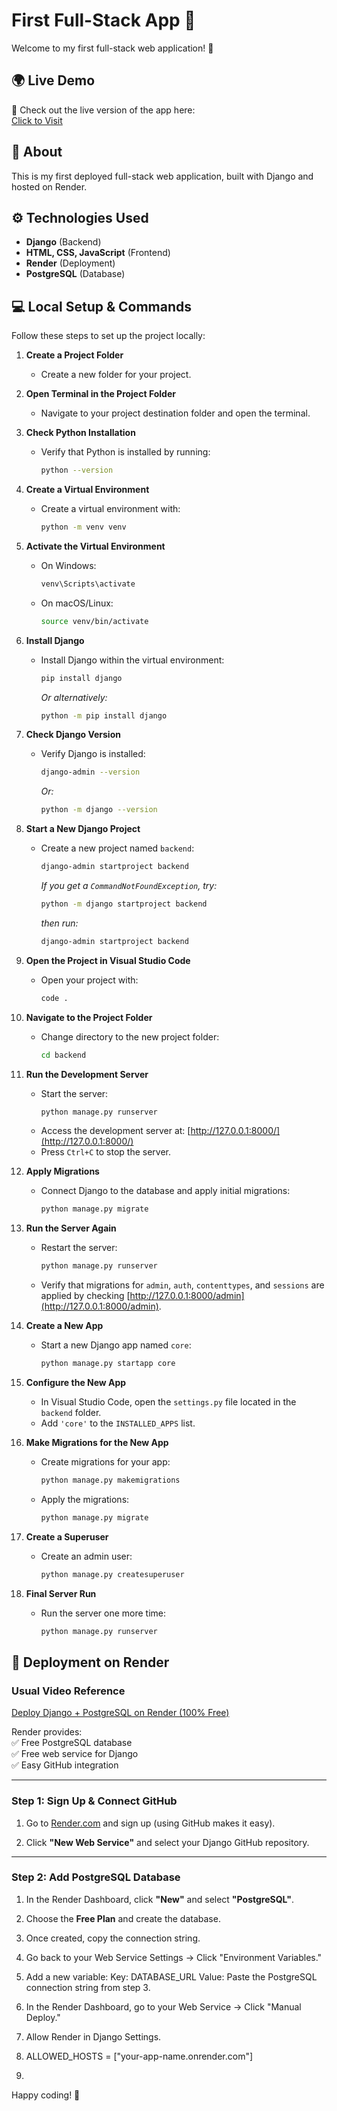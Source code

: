 # First Full-Stack App 🎉

Welcome to my first full-stack web application! 🚀  

## 🌍 Live Demo  
🔗 Check out the live version of the app here:  
[Click to Visit](https://firstfullstackapp-myta.onrender.com/)

## 📖 About  
This is my first deployed full-stack web application, built with Django and hosted on Render.  

## ⚙️ Technologies Used  
- **Django** (Backend)  
- **HTML, CSS, JavaScript** (Frontend)  
- **Render** (Deployment)  
- **PostgreSQL** (Database)

## 💻 Local Setup & Commands

Follow these steps to set up the project locally:

1. **Create a Project Folder**  
   - Create a new folder for your project.

2. **Open Terminal in the Project Folder**  
   - Navigate to your project destination folder and open the terminal.

3. **Check Python Installation**  
   - Verify that Python is installed by running:
     ```bash
     python --version
     ```

4. **Create a Virtual Environment**  
   - Create a virtual environment with:
     ```bash
     python -m venv venv
     ```

5. **Activate the Virtual Environment**  
   - On Windows:
     ```bash
     venv\Scripts\activate
     ```
   - On macOS/Linux:
     ```bash
     source venv/bin/activate
     ```

6. **Install Django**  
   - Install Django within the virtual environment:
     ```bash
     pip install django
     ```
     *Or alternatively:*
     ```bash
     python -m pip install django
     ```

7. **Check Django Version**  
   - Verify Django is installed:
     ```bash
     django-admin --version
     ```
     *Or:*
     ```bash
     python -m django --version
     ```

8. **Start a New Django Project**  
   - Create a new project named `backend`:
     ```bash
     django-admin startproject backend
     ```
     *If you get a `CommandNotFoundException`, try:*
     ```bash
     python -m django startproject backend
     ```
     *then run:*
     ```bash
     django-admin startproject backend
     ```

9. **Open the Project in Visual Studio Code**  
   - Open your project with:
     ```bash
     code .
     ```

10. **Navigate to the Project Folder**  
    - Change directory to the new project folder:
      ```bash
      cd backend
      ```

11. **Run the Development Server**  
    - Start the server:
      ```bash
      python manage.py runserver
      ```
    - Access the development server at: [http://127.0.0.1:8000/](http://127.0.0.1:8000/)  
    - Press `Ctrl+C` to stop the server.

12. **Apply Migrations**  
    - Connect Django to the database and apply initial migrations:
      ```bash
      python manage.py migrate
      ```

13. **Run the Server Again**  
    - Restart the server:
      ```bash
      python manage.py runserver
      ```
    - Verify that migrations for `admin`, `auth`, `contenttypes`, and `sessions` are applied by checking [http://127.0.0.1:8000/admin](http://127.0.0.1:8000/admin).

14. **Create a New App**  
    - Start a new Django app named `core`:
      ```bash
      python manage.py startapp core
      ```

15. **Configure the New App**  
    - In Visual Studio Code, open the `settings.py` file located in the `backend` folder.
    - Add `'core'` to the `INSTALLED_APPS` list.

16. **Make Migrations for the New App**  
    - Create migrations for your app:
      ```bash
      python manage.py makemigrations
      ```
    - Apply the migrations:
      ```bash
      python manage.py migrate
      ```

17. **Create a Superuser**  
    - Create an admin user:
      ```bash
      python manage.py createsuperuser
      ```

18. **Final Server Run**  
    - Run the server one more time:
      ```bash
      python manage.py runserver
      ```

## 🚀 Deployment on Render

### Usual Video Reference  
[Deploy Django + PostgreSQL on Render (100% Free)](https://www.youtube.com/watch?v=wczWm8j4v9w&t=522s)

Render provides:  
✅ Free PostgreSQL database  
✅ Free web service for Django  
✅ Easy GitHub integration

---

### Step 1: Sign Up & Connect GitHub

1. Go to [Render.com](https://render.com) and sign up (using GitHub makes it easy).

2. Click **"New Web Service"** and select your Django GitHub repository.

---

### Step 2: Add PostgreSQL Database

1. In the Render Dashboard, click **"New"** and select **"PostgreSQL"**.

2. Choose the **Free Plan** and create the database.

3. Once created, copy the connection string.

4. Go back to your Web Service Settings → Click "Environment Variables."
5. Add a new variable:
Key: DATABASE_URL
Value: Paste the PostgreSQL connection string from step 3.
6. In the Render Dashboard, go to your Web Service → Click "Manual Deploy."
7. Allow Render in Django Settings. 
8. ALLOWED_HOSTS = ["your-app-name.onrender.com"]
9. 


Happy coding! 🚀
